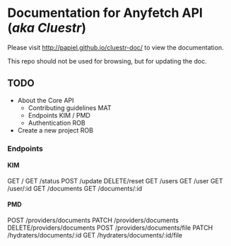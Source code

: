 # Documentation for Anyfetch API (*aka Cluestr*)

Please visit http://papiel.github.io/cluestr-doc/ to view the documentation.

This repo should not be used for browsing, but for updating the doc.

## TODO
* About the Core API
    - Contributing guidelines       MAT
    - Endpoints                     KIM / PMD
    - Authentication                ROB
* Create a new project              ROB

### Endpoints
#### KIM
GET /
GET /status
POST    /update
DELETE/reset
GET /users
GET /user
GET /user/:id
GET /documents
GET /documents/:id

#### PMD
POST    /providers/documents
PATCH   /providers/documents
DELETE/providers/documents
POST    /providers/documents/file
PATCH   /hydraters/documents/:id
GET /hydraters/documents/:id/file

